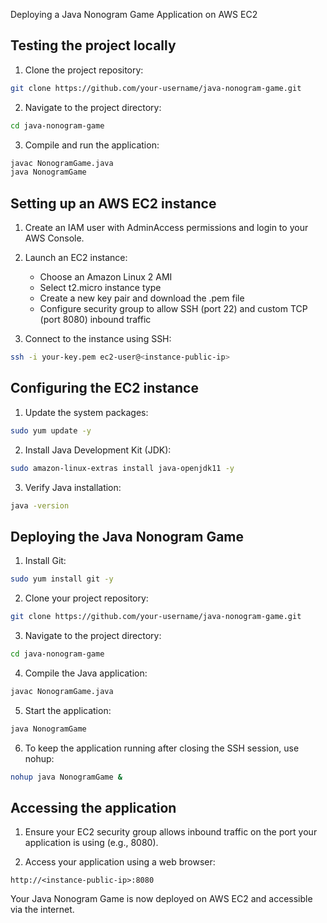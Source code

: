 Deploying a Java Nonogram Game Application on AWS EC2

## Testing the project locally

1. Clone the project repository:
```bash
git clone https://github.com/your-username/java-nonogram-game.git
```

2. Navigate to the project directory:
```bash
cd java-nonogram-game
```

3. Compile and run the application:
```bash
javac NonogramGame.java
java NonogramGame
```

## Setting up an AWS EC2 instance

1. Create an IAM user with AdminAccess permissions and login to your AWS Console.

2. Launch an EC2 instance:
   - Choose an Amazon Linux 2 AMI
   - Select t2.micro instance type
   - Create a new key pair and download the .pem file
   - Configure security group to allow SSH (port 22) and custom TCP (port 8080) inbound traffic

3. Connect to the instance using SSH:
```bash
ssh -i your-key.pem ec2-user@<instance-public-ip>
```

## Configuring the EC2 instance

1. Update the system packages:
```bash
sudo yum update -y
```

2. Install Java Development Kit (JDK):
```bash
sudo amazon-linux-extras install java-openjdk11 -y
```

3. Verify Java installation:
```bash
java -version
```

## Deploying the Java Nonogram Game

1. Install Git:
```bash
sudo yum install git -y
```

2. Clone your project repository:
```bash
git clone https://github.com/your-username/java-nonogram-game.git
```

3. Navigate to the project directory:
```bash
cd java-nonogram-game
```

4. Compile the Java application:
```bash
javac NonogramGame.java
```

5. Start the application:
```bash
java NonogramGame
```

6. To keep the application running after closing the SSH session, use nohup:
```bash
nohup java NonogramGame &
```

## Accessing the application

1. Ensure your EC2 security group allows inbound traffic on the port your application is using (e.g., 8080).

2. Access your application using a web browser:
```
http://<instance-public-ip>:8080
```

Your Java Nonogram Game is now deployed on AWS EC2 and accessible via the internet.

